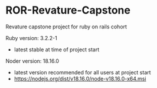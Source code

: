 # ROR-Revature-Capstone
Revature capstone project for ruby on rails cohort

Ruby version: 3.2.2-1
  - latest stable at time of project start

Noder version: 18.16.0
  - latest version recommended for all users at project start 
  - https://nodejs.org/dist/v18.16.0/node-v18.16.0-x64.msi



